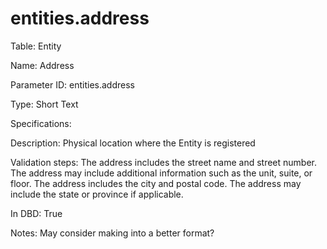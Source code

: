 # entities.address

Table: Entity

Name: Address

Parameter ID: entities.address

Type: Short Text

Specifications: 

Description: Physical location where the Entity is registered

Validation steps: The address includes the street name and street number. The address may include additional information such as the unit, suite, or floor. The address includes the city and postal code. The address may include the state or province if applicable.

In DBD: True

Notes: May consider making into a better format?

